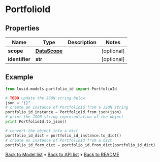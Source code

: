 # PortfolioId


## Properties
Name | Type | Description | Notes
------------ | ------------- | ------------- | -------------
**scope** | [**DataScope**](DataScope.md) |  | [optional] 
**identifier** | **str** |  | [optional] 

## Example

```python
from lusid.models.portfolio_id import PortfolioId

# TODO update the JSON string below
json = "{}"
# create an instance of PortfolioId from a JSON string
portfolio_id_instance = PortfolioId.from_json(json)
# print the JSON string representation of the object
print PortfolioId.to_json()

# convert the object into a dict
portfolio_id_dict = portfolio_id_instance.to_dict()
# create an instance of PortfolioId from a dict
portfolio_id_form_dict = portfolio_id.from_dict(portfolio_id_dict)
```
[Back to Model list](../README.md#documentation-for-models) &#8226; [Back to API list](../README.md#documentation-for-api-endpoints) &#8226; [Back to README](../README.md)


